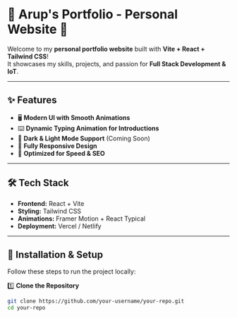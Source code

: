 # 🌟 Arup's Portfolio - Personal Website 🚀  

Welcome to my **personal portfolio website** built with **Vite + React + Tailwind CSS**!  
It showcases my skills, projects, and passion for **Full Stack Development & IoT**.  

---

## ✨ Features  
- 🖥️ **Modern UI with Smooth Animations**  
- ⌨️ **Dynamic Typing Animation for Introductions**  
- 🌙 **Dark & Light Mode Support** (Coming Soon)  
- 📱 **Fully Responsive Design**  
- 🚀 **Optimized for Speed & SEO**  

---

## 🛠️ Tech Stack  
- **Frontend:** React + Vite  
- **Styling:** Tailwind CSS  
- **Animations:** Framer Motion + React Typical  
- **Deployment:** Vercel / Netlify  

---

## 🚀 Installation & Setup  
Follow these steps to run the project locally:  

1️⃣ **Clone the Repository**  
```sh
git clone https://github.com/your-username/your-repo.git
cd your-repo
